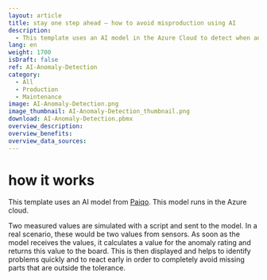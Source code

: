 ```yaml
---
layout: article
title: stay one step ahead – how to avoid misproduction using AI
description: 
  - This template uses an AI model in the Azure Cloud to detect when an anomaly occurs in production, increasing the likelihood of a misproduction. To do this, two measured values are sent to an AI model and checked for anomalies using the JSON data source. This value serves as an indicator for the quality of the production and allows you to detect and avoid misproduction in time. The Dahsboard shows you negative values in an easily understandable way and at a glance, so that employees and co-workers can react independently and immediately to avoid faulty production parts. Save time and costs in your production and download our template for free.
lang: en
weight: 1700
isDraft: false
ref: AI-Anomaly-Detection
category:
  - All
  - Production
  - Maintenance
image: AI-Anomaly-Detection.png
image_thumbnail: AI-Anomaly-Detection_thumbnail.png
download: AI-Anomaly-Detection.pbmx
overview_description:
overview_benefits:
overview_data_sources:
---
```

# how it works

This template uses an AI model from [Paiqo](https://paiqo.com/de/). This model runs in the Azure cloud. 

Two measured values are simulated with a script and sent to the model. In a real scenario, these would be two values from sensors. As soon as the model receives the values, it calculates a value for the anomaly rating and returns this value to the board. This is then displayed and helps to identify problems quickly and to react early in order to completely avoid missing parts that are outside the tolerance.
